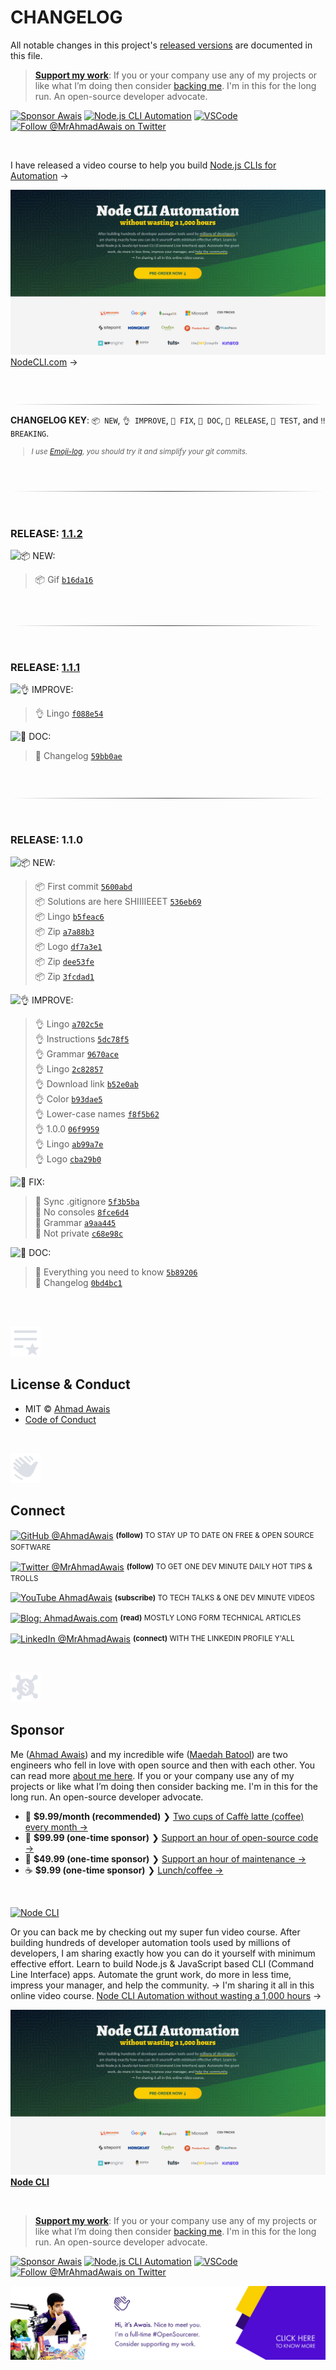 # CHANGELOG

All notable changes in this project's [released versions](../../releases) are documented in this file.

> [**Support my work**][sponsor]: If you or your company use any of my projects or like what I’m doing then consider [backing me][sponsor]. I'm in this for the long run. An open-source developer advocate.

[![Sponsor Awais](https://img.shields.io/badge/-Sponsor%20Awais%20%E2%86%92-gray.svg?colorA=6A788D&colorB=6A788D&style=flat)](https://github.com/AhmadAwais/sponsor/?utm_source=FOSS) [![Node.js CLI Automation](https://img.shields.io/badge/-NodeCLI.com%20%E2%86%92-gray.svg?colorA=6A788D&colorB=6A788D&style=flat)](https://NodeCLI.com/?utm_source=FOSS)
[![VSCode](https://img.shields.io/badge/-VSCode.pro%20%E2%86%92-gray.svg?colorA=6A788D&colorB=6A788D&style=flat)](https://VSCode.pro/?utm_source=GitHubFOSS)
[![Follow @MrAhmadAwais on Twitter](https://img.shields.io/twitter/follow/mrahmadawais.svg?style=social&label=Follow%20@MrAhmadAwais)](https://twitter.com/mrahmadawais/)

<br>

I have released a video course to help you build <a href="https://NodeCLI.com/?utm_source=FOSS" target="_blank">Node.js CLIs for Automation</a> →</p>

<a href="https://NodeCLI.com/?utm_source=FOSS" target="_blank"><img src="https://raw.githubusercontent.com/ahmadawais/stuff/master/nodecli/featured.jpg" /><br>NodeCLI.com</a> →

<br>

[![hr](https://raw.githubusercontent.com/ahmadawais/stuff/master/images/git/hr.png)](/)

**CHANGELOG KEY**: `📦 NEW`, `👌 IMPROVE`, `🐛 FIX`, `📖 DOC`, `🚀 RELEASE`, `🤖 TEST`, and `‼️ BREAKING`.

<small>

> _I use [Emoji-log](https://github.com/ahmadawais/Emoji-Log), you should try it and simplify your git commits._

</small>

<br>

[![hr](https://raw.githubusercontent.com/ahmadawais/stuff/master/images/git/hr.png)](/)

<br>

### RELEASE: [1.1.2](https://github.com/ahmadawais/wordle-solution/compare/1.1.1...1.1.2)

![📦 NEW:](https://img.shields.io/badge/-NEW-gray.svg?colorB=3778FF)

> 📦 Gif [`b16da16`](https://github.com/ahmadawais/wordle-solution/commit/b16da16db2ead4b55a0686f1bddd95be7a837842) <br>

<br>

[![hr](https://raw.githubusercontent.com/ahmadawais/stuff/master/images/git/hr.png)](/)

<br>

### RELEASE: [1.1.1](https://github.com/ahmadawais/wordle-solution/compare/1.1.0...1.1.1)

![👌 IMPROVE:](https://img.shields.io/badge/-IMPROVEMENT-gray.svg?colorB=39AA54)

> 👌 Lingo [`f088e54`](https://github.com/ahmadawais/wordle-solution/commit/f088e54adcf511cbba809b75b4a2aba7e60a809f) <br>

![📖 DOC:](https://img.shields.io/badge/-DOCS-gray.svg?colorB=978CD4)

> 📖 Changelog [`59bb0ae`](https://github.com/ahmadawais/wordle-solution/commit/59bb0ae3ec881d9b01888d7846b4f48d130772f4) <br>

<br>

[![hr](https://raw.githubusercontent.com/ahmadawais/stuff/master/images/git/hr.png)](/)

<br>

### RELEASE: 1.1.0

![📦 NEW:](https://img.shields.io/badge/-NEW-gray.svg?colorB=3778FF)

> 📦 First commit [`5600abd`](https://github.com/ahmadawais/wordle-solution/commit/5600abda2318586521461aa78a9ebfd4ffb2a663) <br>
> 📦 Solutions are here SHIIIIEEET [`536eb69`](https://github.com/ahmadawais/wordle-solution/commit/536eb69345cfc1a80df9f0486ddeb38c5a9b7ee6) <br>
> 📦 Lingo [`b5feac6`](https://github.com/ahmadawais/wordle-solution/commit/b5feac66deb86419ea28b011637cff43a7f10d46) <br>
> 📦 Zip [`a7a88b3`](https://github.com/ahmadawais/wordle-solution/commit/a7a88b3dab0f5d35a45ffb50928e55ef7d95d5b2) <br>
> 📦 Logo [`df7a3e1`](https://github.com/ahmadawais/wordle-solution/commit/df7a3e1a833a2d221e0fe82b4cc4fa696b83e171) <br>
> 📦 Zip [`dee53fe`](https://github.com/ahmadawais/wordle-solution/commit/dee53fe3a7c39a38c5bd2cff5489be48f2b34a6c) <br>
> 📦 Zip [`3fcdad1`](https://github.com/ahmadawais/wordle-solution/commit/3fcdad186e2379f7e2df096af8e2b354d43ca985) <br>

![👌 IMPROVE:](https://img.shields.io/badge/-IMPROVEMENT-gray.svg?colorB=39AA54)

> 👌 Lingo [`a702c5e`](https://github.com/ahmadawais/wordle-solution/commit/a702c5e991cb1378591ecd68acb5cd5165caeb4b) <br>
> 👌 Instructions [`5dc78f5`](https://github.com/ahmadawais/wordle-solution/commit/5dc78f5e365c983f564073b7d35ad514f657bb78) <br>
> 👌 Grammar [`9670ace`](https://github.com/ahmadawais/wordle-solution/commit/9670aced86810efd9c1842f76024506410390cf3) <br>
> 👌 Lingo [`2c82857`](https://github.com/ahmadawais/wordle-solution/commit/2c82857cd04dc346cf14385e9b5ea077f18726e3) <br>
> 👌 Download link [`b52e0ab`](https://github.com/ahmadawais/wordle-solution/commit/b52e0ab624aa42d398ac42ad10e7519655329a53) <br>
> 👌 Color [`b93dae5`](https://github.com/ahmadawais/wordle-solution/commit/b93dae5ff976bc500d687038997e101cf5f245bf) <br>
> 👌 Lower-case names [`f8f5b62`](https://github.com/ahmadawais/wordle-solution/commit/f8f5b62cfcb17975abc1f724fbe0f6007ac5368a) <br>
> 👌 1.0.0 [`06f9959`](https://github.com/ahmadawais/wordle-solution/commit/06f99599ef33484142e97c7ddbfd4bb21ce3eeb9) <br>
> 👌 Lingo [`ab99a7e`](https://github.com/ahmadawais/wordle-solution/commit/ab99a7eee04b7f1da4f7e56bc632ef3fdc1bdabc) <br>
> 👌 Logo [`cba29b0`](https://github.com/ahmadawais/wordle-solution/commit/cba29b09f9de1193a487acd547f861008f291a10) <br>

![🐛 FIX:](https://img.shields.io/badge/-FIX-gray.svg?colorB=ff6347)

> 🐛 Sync .gitignore [`5f3b5ba`](https://github.com/ahmadawais/wordle-solution/commit/5f3b5baf188704ef432ead9a0409f758acd35482) <br>
> 🐛 No consoles [`8fce6d4`](https://github.com/ahmadawais/wordle-solution/commit/8fce6d48f1598b715bd388d07bf3e9c32c8ed750) <br>
> 🐛 Grammar [`a9aa445`](https://github.com/ahmadawais/wordle-solution/commit/a9aa4458dbe6a54dc959eaf0848a1cfc2efcd5ac) <br>
> 🐛 Not private [`c68e98c`](https://github.com/ahmadawais/wordle-solution/commit/c68e98cd69146c23948485784c231625e7c054cb) <br>

![📖 DOC:](https://img.shields.io/badge/-DOCS-gray.svg?colorB=978CD4)

> 📖 Everything you need to know [`5b89206`](https://github.com/ahmadawais/wordle-solution/commit/5b8920698e597cd20f829e23a60e877cc58080e8) <br>
> 📖 Changelog [`0bd4bc1`](https://github.com/ahmadawais/wordle-solution/commit/0bd4bc18e33338eae0f1483c70091eefe4b30b11) <br>

<br>

<br>

[![📃](https://raw.githubusercontent.com/ahmadawais/stuff/master/images/git/license.png)](/)

## License & Conduct

- MIT © [Ahmad Awais](https://twitter.com/MrAhmadAwais/)
- [Code of Conduct](code-of-conduct.md)

<br>

[![🙌](https://raw.githubusercontent.com/ahmadawais/stuff/master/images/git/connect.png)](/)

## Connect

<div align="left">
<p><a href="https://github.com/ahmadawais"><img alt="GitHub @AhmadAwais" align="center" src="https://img.shields.io/badge/GITHUB-gray.svg?colorB=6cc644&style=flat" /></a>&nbsp;<small><strong>(follow)</strong> TO STAY UP TO DATE ON FREE & OPEN SOURCE SOFTWARE</small></p>
<p><a href="https://twitter.com/MrAhmadAwais/"><img alt="Twitter @MrAhmadAwais" align="center" src="https://img.shields.io/badge/TWITTER-gray.svg?colorB=1da1f2&style=flat" /></a>&nbsp;<small><strong>(follow)</strong> TO GET ONE DEV MINUTE DAILY HOT TIPS & TROLLS</small></p>
<p><a href="https://www.youtube.com/AhmadAwais"><img alt="YouTube AhmadAwais" align="center" src="https://img.shields.io/badge/YOUTUBE-gray.svg?colorB=ff0000&style=flat" /></a>&nbsp;<small><strong>(subscribe)</strong> TO TECH TALKS & ONE DEV MINUTE VIDEOS</small></p>
<p><a href="https://AhmadAwais.com/"><img alt="Blog: AhmadAwais.com" align="center" src="https://img.shields.io/badge/MY%20BLOG-gray.svg?colorB=4D2AFF&style=flat" /></a>&nbsp;<small><strong>(read)</strong> MOSTLY LONG FORM TECHNICAL ARTICLES</small></p>
<p><a href="https://www.linkedin.com/in/MrAhmadAwais/"><img alt="LinkedIn @MrAhmadAwais" align="center" src="https://img.shields.io/badge/LINKEDIN-gray.svg?colorB=0077b5&style=flat" /></a>&nbsp;<small><strong>(connect)</strong> WITH THE LINKEDIN PROFILE Y'ALL</small></p>
</div>

<br>

[![👌](https://raw.githubusercontent.com/ahmadawais/stuff/master/images/git/sponsor.png)](/)

## Sponsor

Me ([Ahmad Awais](https://twitter.com/mrahmadawais/)) and my incredible wife ([Maedah Batool](https://twitter.com/MaedahBatool/)) are two engineers who fell in love with open source and then with each other. You can read more [about me here](https://ahmadawais.com/about). If you or your company use any of my projects or like what I’m doing then consider backing me. I'm in this for the long run. An open-source developer advocate.

- 🌟  **$9.99/month (recommended)** ❯ [Two cups of Caffè latte (coffee) every month →](https://pay.paddle.com/checkout/540217)
- 🚀  **$99.99 (one-time sponsor)** ❯ [Support an hour of open-source code →](https://pay.paddle.com/checkout/515568)
- 🔰  **$49.99 (one-time sponsor)** ❯ [Support an hour of maintenance →](https://pay.paddle.com/checkout/527253)
- ☕️  **$9.99 (one-time sponsor)** ❯ [Lunch/coffee →](https://pay.paddle.com/checkout/527254)

<br>

[![Node CLI](https://img.shields.io/badge/-NodeCLI.com%20%E2%86%92-gray.svg?colorB=3D873A)](https://nodecli.com/?utm_source=FOSS)

Or you can back me by checking out my super fun video course. After building hundreds of developer automation tools used by millions of developers, I am sharing exactly how you can do it yourself with minimum effective effort. Learn to build Node.js & JavaScript based CLI (Command Line Interface) apps. Automate the grunt work, do more in less time, impress your manager, and help the community.
→ I'm sharing it all in this online video course. <a href="https://nodecli.com/?utm_source=FOSS" target="_blank">Node CLI Automation
without wasting a 1,000 hours</a> →</p>

<a href="https://nodecli.com/?utm_source=FOSS" target="_blank"><img src="https://raw.githubusercontent.com/ahmadawais/stuff/master/nodecli/featured.jpg" /><br><strong>Node CLI</strong></a>

<br>

> [**Support my work**][sponsor]: If you or your company use any of my projects or like what I’m doing then consider [backing me][sponsor]. I'm in this for the long run. An open-source developer advocate.

[![Sponsor Awais](https://img.shields.io/badge/-Sponsor%20Awais%20%E2%86%92-gray.svg?colorA=6A788D&colorB=6A788D&style=flat)](https://github.com/AhmadAwais/sponsor/?utm_source=FOSS) [![Node.js CLI Automation](https://img.shields.io/badge/-NodeCLI.com%20%E2%86%92-gray.svg?colorA=6A788D&colorB=6A788D&style=flat)](https://NodeCLI.com/?utm_source=FOSS)
[![VSCode](https://img.shields.io/badge/-VSCode.pro%20%E2%86%92-gray.svg?colorA=6A788D&colorB=6A788D&style=flat)](https://VSCode.pro/?utm_source=GitHubFOSS)
[![Follow @MrAhmadAwais on Twitter](https://img.shields.io/twitter/follow/mrahmadawais.svg?style=social&label=Follow%20@MrAhmadAwais)](https://twitter.com/mrahmadawais/)

[![Sponsor](https://raw.githubusercontent.com/ahmadawais/stuff/master/sponsor/sponsor.jpg)][sponsor]

[sponsor]: https://github.com/AhmadAwais/sponsor
